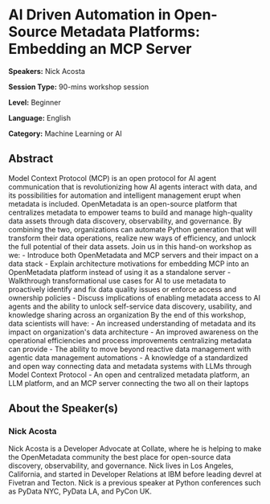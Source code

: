 # AI Driven Automation in Open-Source Metadata Platforms: Embedding an MCP Server

**Speakers:** Nick Acosta

**Session Type:** 90-mins workshop session

**Level:** Beginner

**Language:** English

**Category:** Machine Learning or AI

## Abstract

Model Context Protocol (MCP) is an open protocol for AI agent communication that is revolutionizing how AI agents interact with data, and its possibilities for automation and intelligent management erupt when metadata is included. OpenMetadata is an open-source platform that centralizes metadata to empower teams to build and manage high-quality data assets through data discovery, observability, and governance. By combining the two, organizations can automate Python generation that will transform their data operations, realize new ways of efficiency, and unlock the full potential of their data assets. Join us in this hand-on workshop as we: - Introduce both OpenMetadata and MCP servers and their impact on a data stack - Explain architecture motivations for embedding MCP into an OpenMetadata platform instead of using it as a standalone server - Walkthrough transformational use cases for AI to use metadata to proactively identify and fix data quality issues or enforce access and ownership policies - Discuss implications of enabling metadata access to AI agents and the ability to unlock self-service data discovery, usability, and knowledge sharing across an organization By the end of this workshop, data scientists will have: - An increased understanding of metadata and its impact on organization's data architecture - An improved awareness on the operational efficiencies and process improvements centralizing metadata can provide - The ability to move beyond reactive data management with agentic data management automations - A knowledge of a standardized and open way connecting data and metadata systems with LLMs through Model Context Protocol - An open and centralized metadata platform, an LLM platform, and an MCP server connecting the two all on their laptops


## About the Speaker(s)

### Nick Acosta

Nick Acosta is a Developer Advocate at Collate, where he is helping to make the OpenMetadata community the best place for open-source data discovery, observability, and governance. Nick lives in Los Angeles, California, and started in Developer Relations at IBM before leading devrel at Fivetran and Tecton. Nick is a previous speaker at Python conferences such as PyData NYC, PyData LA, and PyCon UK.

